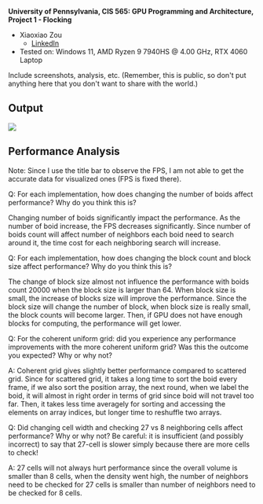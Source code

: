 **University of Pennsylvania, CIS 565: GPU Programming and Architecture,
Project 1 - Flocking**

* Xiaoxiao Zou
  * [LinkedIn](https://www.linkedin.com/in/xiaoxiao-zou-23482a1b9/)
* Tested on: Windows 11, AMD Ryzen 9 7940HS @ 4.00 GHz, RTX 4060 Laptop 

Include screenshots, analysis, etc. (Remember, this is public, so don't put
anything here that you don't want to share with the world.)

## Output
![](images/result.gif)

## Performance Analysis

Note: Since I use the title bar to observe the FPS, I am not able to get the accurate data for visualized ones (FPS is fixed there).

Q: For each implementation, how does changing the number of boids affect performance? Why do you think this is?

Changing number of boids significantly impact the performance. As the number of boid increase, the FPS decreases significantly. Since number of boids count will affect number of neighbors each boid need to search around it, the time cost for each neighboring search will increase. 

Q: For each implementation, how does changing the block count and block size affect performance? Why do you think this is?

The change of block size almost not influence the performance with boids count 20000 when the block size is larger than 64. When block size is small, the increase of blocks size will improve the performance. Since the block size will change the number of block, when block size is really small, the block counts will become larger. Then, if GPU does not have enough blocks for computing, the performance will get lower.

Q: For the coherent uniform grid: did you experience any performance improvements with the more coherent uniform grid? Was this the outcome you expected? Why or why not?

A: Coherent grid gives slightly better performance compared to scattered grid. Since for scattered grid, it takes a long time to sort the boid every frame, if we also sort the position array, the next round, when we label the boid, it will almost in right order in terms of grid since boid will not travel too far. Then, it takes less time averagely for sorting and accessing the elements on array indices, but longer time to reshuffle two arrays. 

Q: Did changing cell width and checking 27 vs 8 neighboring cells affect performance? Why or why not? Be careful: it is insufficient (and possibly incorrect) to say that 27-cell is slower simply because there are more cells to check!

A: 27 cells will not always hurt performance since the overall volume is smaller than 8 cells, when the density went high, the number of neighbors need to be checked for 27 cells is smaller than number of neighbors need to be checked for 8 cells.